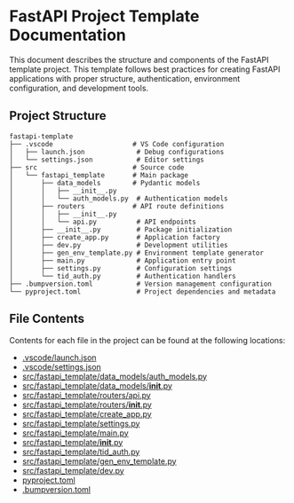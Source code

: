 # FastAPI Project Template Documentation

This document describes the structure and components of the FastAPI template project. This template follows best practices for creating FastAPI applications with proper structure, authentication, environment configuration, and development tools.

## Project Structure

```
fastapi-template
├── .vscode                    # VS Code configuration
│   ├── launch.json             # Debug configurations
│   └── settings.json           # Editor settings
├── src                        # Source code
│   └── fastapi_template       # Main package
│       ├── data_models        # Pydantic models
│       │   ├── __init__.py
│       │   └── auth_models.py  # Authentication models
│       ├── routers            # API route definitions
│       │   ├── __init__.py
│       │   └── api.py          # API endpoints
│       ├── __init__.py         # Package initialization
│       ├── create_app.py       # Application factory
│       ├── dev.py              # Development utilities
│       ├── gen_env_template.py # Environment template generator
│       ├── main.py             # Application entry point
│       ├── settings.py         # Configuration settings
│       └── tid_auth.py         # Authentication handlers
├── .bumpversion.toml           # Version management configuration
└── pyproject.toml              # Project dependencies and metadata
```

## File Contents

Contents for each file in the project can be found at the following locations:
- [.vscode/launch.json](./fastapi-docs/vscode-config.md)
- [.vscode/settings.json](./fastapi-docs/vscode-config.md)
- [src/fastapi_template/data_models/auth_models.py](./fastapi-docs/data-models.md)
- [src/fastapi_template/data_models/__init__.py](./fastapi-docs/data-models.md)
- [src/fastapi_template/routers/api.py](./fastapi-docs/api-routes.md)
- [src/fastapi_template/routers/__init__.py](./fastapi-docs/api-routes.md)
- [src/fastapi_template/create_app.py](./fastapi-docs/create-app.md)
- [src/fastapi_template/settings.py](./fastapi-docs/settings.md)
- [src/fastapi_template/main.py](./fastapi-docs/main-entry.md)
- [src/fastapi_template/__init__.py](./fastapi-docs/package-init.md)
- [src/fastapi_template/tid_auth.py](./fastapi-docs/tid-auth.md)
- [src/fastapi_template/gen_env_template.py](./fastapi-docs/env-template.md)
- [src/fastapi_template/dev.py](./fastapi-docs/dev-server.md)
- [pyproject.toml](./fastapi-docs/pyproject-toml.md)
- [.bumpversion.toml](./fastapi-docs/bumpversion.md)

